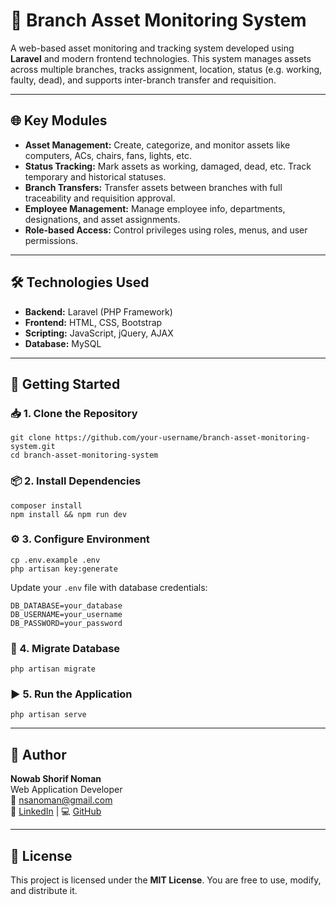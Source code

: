   <h1>🏢 Branch Asset Monitoring System</h1>
  <p>
    A web-based asset monitoring and tracking system developed using <strong>Laravel</strong> and modern frontend technologies. 
    This system manages assets across multiple branches, tracks assignment, location, status (e.g. working, faulty, dead), and supports inter-branch transfer and requisition.
  </p>

  <hr />

  <h2>🌐 Key Modules</h2>

  <ul>
    <li><strong>Asset Management:</strong> Create, categorize, and monitor assets like computers, ACs, chairs, fans, lights, etc.</li>
    <li><strong>Status Tracking:</strong> Mark assets as working, damaged, dead, etc. Track temporary and historical statuses.</li>
    <li><strong>Branch Transfers:</strong> Transfer assets between branches with full traceability and requisition approval.</li>
    <li><strong>Employee Management:</strong> Manage employee info, departments, designations, and asset assignments.</li>
    <li><strong>Role-based Access:</strong> Control privileges using roles, menus, and user permissions.</li>
  </ul>

  <hr />

  <h2>🛠️ Technologies Used</h2>
  <ul>
    <li><strong>Backend:</strong> Laravel (PHP Framework)</li>
    <li><strong>Frontend:</strong> HTML, CSS, Bootstrap</li>
    <li><strong>Scripting:</strong> JavaScript, jQuery, AJAX</li>
    <li><strong>Database:</strong> MySQL</li>
  </ul>

  <hr />

  <h2>🚀 Getting Started</h2>

  <h3>📥 1. Clone the Repository</h3>
  <pre><code>git clone https://github.com/your-username/branch-asset-monitoring-system.git
cd branch-asset-monitoring-system</code></pre>

  <h3>📦 2. Install Dependencies</h3>
  <pre><code>composer install
npm install &amp;&amp; npm run dev</code></pre>

  <h3>⚙️ 3. Configure Environment</h3>
  <pre><code>cp .env.example .env
php artisan key:generate</code></pre>
  <p>Update your <code>.env</code> file with database credentials:</p>
  <pre><code>DB_DATABASE=your_database
DB_USERNAME=your_username
DB_PASSWORD=your_password</code></pre>

  <h3>🧱 4. Migrate Database</h3>
  <pre><code>php artisan migrate</code></pre>

  <h3>▶️ 5. Run the Application</h3>
  <pre><code>php artisan serve</code></pre>

  <hr />

  <h2>👤 Author</h2>
  <p>
    <strong>Nowab Shorif Noman</strong><br />
    Web Application Developer<br />
    📧 <a href="mailto:nsanoman@gmail.com">nsanoman@gmail.com</a><br />
    🔗 <a href="https://www.linkedin.com/in/nowab-shorif/" target="_blank">LinkedIn</a> |
    💻 <a href="https://github.com/ns-noman" target="_blank">GitHub</a>
  </p>

  <hr />

  <h2>📄 License</h2>
  <p>
    This project is licensed under the <strong>MIT License</strong>. You are free to use, modify, and distribute it.
  </p>
